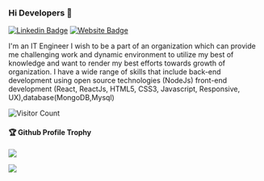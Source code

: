 
### Hi Developers 👋

[![Linkedin Badge](https://img.shields.io/badge/-SnehalChirmade-blue?style=flat-square&logo=Linkedin&logoColor=white&link=https://www.linkedin.com/in/snehal-chirmade-8b3a63216/)](https://www.linkedin.com/in/snehal-chirmade-8b3a63216/)
[![Website Badge](https://img.shields.io/badge/StackOverflow-SnehalChirmade-yellow)](https://stackexchange.com/users/22141035/snehal-chirmade)

I'm an
IT Engineer
I wish to be a part of an organization which can provide me challenging work and dynamic environment to utilize my best of knowledge and want to render my best efforts 
towards growth of organization. I have a wide range of skills that include back-end development using open source technologies (NodeJs) front-end development (React, ReactJs, HTML5, CSS3, Javascript, Responsive, UX),database(MongoDB,Mysql)

![Visitor Count](https://profile-counter.glitch.me/SnehalChirmade/count.svg)

<div>
  <h4>🏆 Github Profile Trophy</h4>
  <a href="https://github.com/ryo-ma/github-profile-trophy">
    <img src="https://github-profile-trophy.vercel.app/?username=SnehalChirmade&column=7"/>
  </a>
</div>

![](https://activity-graph.herokuapp.com/graph?username=SnehalChirmade&theme=react-dark&area=true)
<!--

**SnehalChirmade/SnehalChirmade** is a ✨ _special_ ✨ repository because its `README.md` (this file) appears on your GitHub profile.

Here are some ideas to get you started:

- 🔭 I’m currently working on ...
- 🌱 I’m currently learning Full Stack Web Development
- 👯 I’m looking to collaborate on ...
- 🤔 I’m looking for help with ...
- 💬 Ask me about ...
- 📫 How to reach me: ...
- 😄 Pronouns: ...
- ⚡ Fun fact: ...
-->
